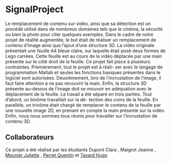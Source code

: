 # SignalProject

Le remplacement de contenu sur vidéo, ainsi que sa détection est un procédé utilisé
dans de nombreux domaines tels que le cinéma, la sécurité ou bien la photo pour citer
quelques exemples. Dans le cadre de notre projet de réalité augmentée, le but était de
réaliser un remplacement de contenu d’image ainsi que l’ajout d’une structure 3D. La vidéo
originale présentait une feuille A4 bleue claire, sur laquelle était posé deux formes de Lego
carrées. Cette feuille est au cours de la vidéo déplacée par une main présente sur le côté
droit de la feuille.
Ce projet fait place à plusieurs contraintes. Premièrement, tout le projet est à réali-
ser avec le langage de programmation Matlab et seules les fonctions basiques présentes
dans le logiciel sont autorisées. Deuxièmement, lors de l’incrustation de l’image, il faut faire
attention à ne pas recouvrir la main. Enfin, la structure 3D présente au-dessus de l’image
doit se mouvoir en adéquation avec le déplacement de la feuille.
Le travail a été séparé en trois parties. Tout d’abord, un binôme travaillait sur la dé-
tection des coins de la feuille. En parallèle, un trinôme était chargé de remplacer le contenu
de la feuille par une nouvelle image 2D, en prenant en compte la main présente sur la vidéo.
Enfin, nous nous sommes tous réunis pour travailler sur l’incrustation de contenu 3D.

## Collaborateurs
Ce projet a été réalisé par les étudiants Dupont Clara , Maigrot Jeanne , [Meunier Juliette](https://github.com/juliettemnr) , [Perret Quentin](https://github.com/QuentinPerret) et [Tavard Hugo](https://github.com/Croquignoles)
